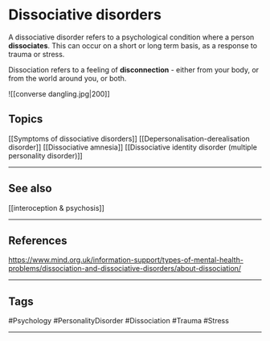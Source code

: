 # Dissociative disorders

A dissociative disorder refers to a psychological condition where a person **dissociates**. This can occur on a short or long term basis, as a response to trauma or stress.

Dissociation refers to a feeling of **disconnection** - either from your body, or from the world around you, or both.

![[converse dangling.jpg|200]]

## Topics

[[Symptoms of dissociative disorders]]
[[Depersonalisation-derealisation disorder]]
[[Dissociative amnesia]]
[[Dissociative identity disorder (multiple personality disorder)]]

---
## See also

[[interoception & psychosis]]

---
## References

https://www.mind.org.uk/information-support/types-of-mental-health-problems/dissociation-and-dissociative-disorders/about-dissociation/

---
## Tags

#Psychology #PersonalityDisorder #Dissociation #Trauma #Stress

---

